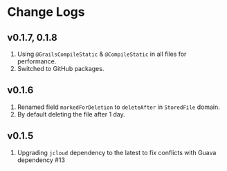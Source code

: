# Change Logs

## v0.1.7, 0.1.8

1. Using `@GrailsCompileStatic` & `@CompileStatic` in all files for performance.
2. Switched to GitHub packages.

## v0.1.6

1. Renamed field `markedForDeletion` to `deleteAfter` in `StoredFile` domain.
2. By default deleting the file after 1 day.

## v0.1.5

1. Upgrading `jcloud` dependency to the latest to fix conflicts with Guava dependency #13
